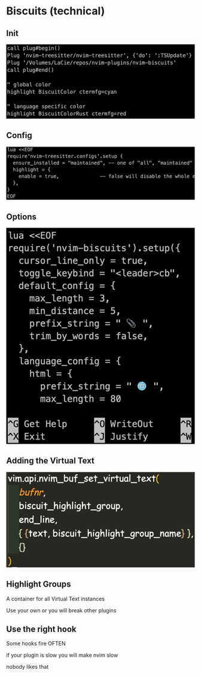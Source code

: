 # Biscuits (technical)

## Init

![](./assets/init.png)

## Config

![](./assets/tree-sitter-config.png)

## Options

![](./assets/config.png)

## Adding the Virtual Text

![](./assets/virtual-text.png)

<div class="notes">

</div>

## Highlight Groups

A container for all Virtual Text instances

Use your own or you will break other plugins

<div class="notes">
</div>

## Use the right hook

Some hooks fire OFTEN

<div class="notes">
if your plugin is slow you will make nvim slow

nobody likes that

</div>
